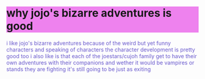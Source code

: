 <!DOCTYPE html>
<html>
<head>
<title>Page Title</title>
</head>
<body>

<h1 style="background-color:violet;">why jojo's bizarre adventures is good</h1>
<p style="color:slateblue;"> i like jojo's bizarre adventures because of the weird but yet funny characters and speaking of characters the character development is pretty good too i also like is that each of the joestars/cujoh family get to have their own adventures with their companions and wether it would be vampires or stands they are fighting it's still going to be just as exiting</p>

</body>
</html>

